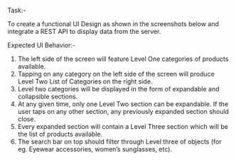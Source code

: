 Task:- 

To create a functional UI Design as shown in the screenshots below and integrate a REST API to display data from the server.


Expected UI Behavior:- 

1.	The left side of the screen will feature Level One categories of products available.
2.	Tapping on any category on the left side of the screen will produce Level Two List of Categories on the right side.
3.	Level two categories will be displayed in the form of expandable and collapsible sections.
4.	At any given time, only one Level Two section can be expandable. If the user taps on any other section, any previously expanded section should close.
5.	Every expanded section will contain a Level Three section which will be the list of products available.
6.	The search bar on top should filter through Level three of objects (for eg. Eyewear accessories, women’s sunglasses, etc).
